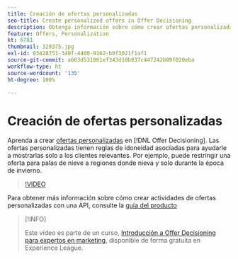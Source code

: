 ```yaml
---
title: Creación de ofertas personalizadas
seo-title: Create personalized offers in Offer Decisioning
description: Obtenga información sobre cómo crear ofertas personalizadas en  [!DNL Offer Decisioning]. Las ofertas personalizadas tienen reglas de idoneidad asociadas para ayudarle a mostrarlas solo a los clientes relevantes.
feature: Offers, Personalization
kt: 6781
thumbnail: 329375.jpg
exl-id: 03428751-340f-4400-9162-b0f3021f1af1
source-git-commit: a663d531061ef343d10b837c447242b89f020eba
workflow-type: ht
source-wordcount: '135'
ht-degree: 100%

---
```


# Creación de ofertas personalizadas

Aprenda a crear [ofertas personalizadas](https://experienceleague.adobe.com/docs/journey-optimizer/using/offer-decisioniong/managing-offers-in-the-offer-library/creating-personalized-offers.html?lang=es) en [!DNL Offer Decisioning]. Las ofertas personalizadas tienen reglas de idoneidad asociadas para ayudarle a mostrarlas solo a los clientes relevantes. Por ejemplo, puede restringir una oferta para palas de nieve a regiones donde nieva y solo durante la época de invierno.

>[!VIDEO](https://video.tv.adobe.com/v/329375?quality=12&learn=on)

Para obtener más información sobre cómo crear actividades de ofertas personalizadas con una API, consulte la [guía del producto](https://experienceleague.adobe.com/docs/journey-optimizer/using/offer-decisioniong/api-reference/offers-api/personalized-offers/create.html?lang=es)

>[!INFO]
>
> Este vídeo es parte de un curso, [Introducción a Offer Decisioning para expertos en marketing](https://experienceleague.adobe.com/?recommended=ExperiencePlatform-U-1-2020.1.offerdecisioning?lang=es), disponible de forma gratuita en Experience League.
